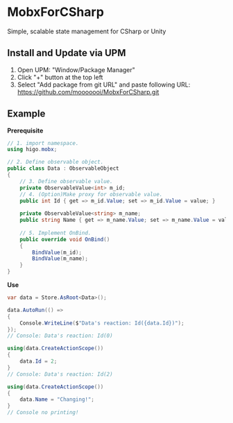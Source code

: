 # MobxForCSharp
Simple, scalable state management for CSharp or Unity

## Install and Update via UPM

1. Open UPM: "Window/Package Manager"
2. Click "+" button at the top left
3. Select "Add package from git URL" and paste following URL:
https://github.com/mooooooi/MobxForCSharp.git

## Example

**Prerequisite**
```cs
// 1. import namespace.
using higo.mobx;

// 2. Define observable object.
public class Data : ObservableObject
{
    // 3. Define observable value.
    private ObservableValue<int> m_id;
    // 4. (Option)Make proxy for observable value.
    public int Id { get => m_id.Value; set => m_id.Value = value; }
    
    private ObservableValue<string> m_name;
    public string Name { get => m_name.Value; set => m_name.Value = value; }
    
    // 5. Implement OnBind.
    public override void OnBind()
    {
        BindValue(m_id);
        BindValue(m_name);
    }
}
```

**Use**
```cs
var data = Store.AsRoot<Data>();

data.AutoRun(() => 
{
    Console.WriteLine($"Data's reaction: Id({data.Id})");
});
// Console: Data's reaction: Id(0)

using(data.CreateActionScope())
{
    data.Id = 2;
}
// Console: Data's reaction: Id(2)

using(data.CreateActionScope())
{
    data.Name = "Changing!";
}
// Console no printing!

```
